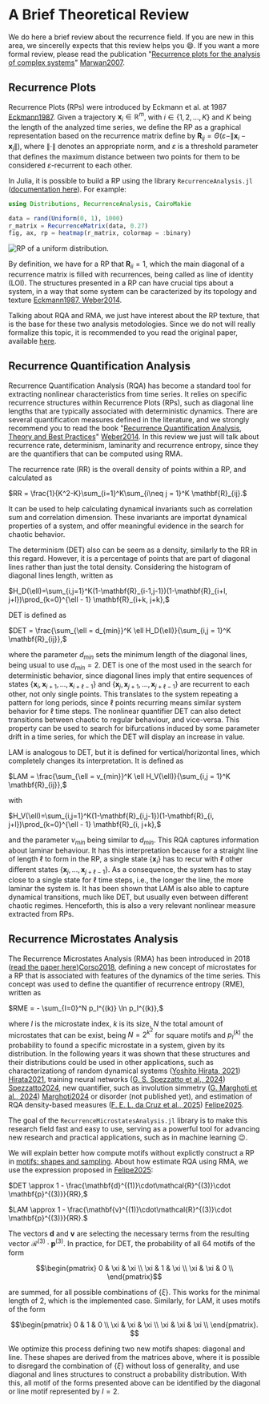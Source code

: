 #   A Brief Theoretical Review
We do here a brief review about the recurrence field. If you are new in this area, we sincerelly expects that this review helps you 😄. If you want a more formal review, please read the publication "[Recurrence plots for the analysis of complex systems](https://www.sciencedirect.com/science/article/pii/S0370157306004066)" [Marwan2007](@cite).

##  Recurrence Plots
Recurrence Plots (RPs) were introduced by Eckmann et al. at 1987 [Eckmann1987](@cite). Given a trajectory $\mathbf{x}_i \in \mathbb{R}^m$, with $i\in\{1,2,...,K\}$ and $K$ being the length of the analyzed time series, we define the RP as a graphical representation  based on the recurrence matrix define by
$\mathbf{R}_{ij} = \Theta(\varepsilon - \|\mathbf{x}_i - \mathbf{x}_j\|),$
where $\|\cdot\|$ denotes an appropriate norm, and $\varepsilon$ is a threshold parameter that defines the maximum distance between two points for them to be considered $\varepsilon$-recurrent to each other.

In Julia, it is possible to build a RP using the library `RecurrenceAnalysis.jl` ([documentation here](https://juliadynamics.github.io/RecurrenceAnalysis.jl/stable/)). For example:

```julia recurr_analysis
using Distributions, RecurrenceAnalysis, CairoMakie

data = rand(Uniform(0, 1), 1000)
r_matrix = RecurrenceMatrix(data, 0.27)
fig, ax, rp = heatmap(r_matrix, colormap = :binary)
```

![RP of a uniform distribution.](assets/figure_7.png)

By definition, we have for a RP that $\mathbf{R}_{ii} = 1$, which the main diagonal of a recurrence matrix is filled with recurrences, being called as line of identity (LOI). The structures presented in a RP can have crucial tips about a system, in a way that some system can be caracterized by its topology and texture [Eckmann1987, Weber2014](@cite).

Talking about RQA and RMA, we just have interest about the RP texture, that is the base for these two analysis metodologies. Since we do not will really formalize this topic, it is recommended to you read the original paper, available [here](https://www.ihes.fr/~ruelle/PUBLICATIONS/%5B92%5D.pdf).

##  Recurrence Quantification Analysis
Recurrence Quantification Analysis (RQA) has become a standard tool for extracting nonlinear characteristics from time series. It relies on specific recurrence structures within Recurrence Plots (RPs), such as diagonal line lengths that are typically associated with deterministic dynamics. There are several quantification measures defined in the literature, and we strongly recommend you to read the book "[Recurrence Quantification Analysis, Theory and Best Practices](https://link.springer.com/book/10.1007/978-3-319-07155-8)" [Weber2014](@cite). In this review we just will talk about recurrence rate, determinism, laminarity and recurrence entropy, since they are the quantifiers that can be computed using RMA.

The recurrence rate (RR) is the overall density of points within a RP, and calculated as

$RR = \frac{1}{K^2-K}\sum_{i=1}^K\sum_{i\neq j = 1}^K \mathbf{R}_{ij}.$

It can be used to help calculating dynamical invariants such as correlation sum and correlation dimension. These invariants are importat dynamical properties of a system, and offer meaningful evidence in the search for chaotic behavior.

The determinism (DET) also can be seem as a density, similarly to the RR in this regard. However, it is a percentage of points that are part of diagonal lines rather than just the total density. Considering the histogram of diagonal lines length, written as

$H_D(\ell)=\sum_{i,j=1}^K(1-\mathbf{R}_{i-1,j-1})(1-\mathbf{R}_{i+l, j+l})\prod_{k=0}^{\ell - 1} \mathbf{R}_{i+k, j+k},$

DET is defined as

$DET = \frac{\sum_{\ell = d_{min}}^K \ell H_D(\ell)}{\sum_{i,j = 1}^K \mathbf{R}_{ij}},$

where the parameter $d_{min}$ sets the minimum length of the diagonal lines, being usual to use $d_{min} = 2$. DET is one of the most used in the search for deterministic behavior, since diagonal lines imply that entire sequences of states $\{\mathbf{x}_{i}, \mathbf{x}_{i+1}, ..., \mathbf{x}_{i+\ell -1}\}$ and $\{\mathbf{x}_{j}, \mathbf{x}_{j+1}, ..., \mathbf{x}_{j+\ell -1}\}$ are recurrent to each other, not only single points. This translates to the system repeating a pattern for long periods, since $\ell$ points recurring means similar system behavior for $\ell$ time steps. The nonlinear quantifier DET can also detect transitions between chaotic to regular behaviour, and vice-versa. This property can be used to search for bifurcations induced by some parameter drift in a time series, for which the DET will display an increase in value.

LAM is analogous to DET, but it is defined for vertical/horizontal lines, which completely changes its interpretation. It is defined as

$LAM = \frac{\sum_{\ell = v_{min}}^K \ell H_V(\ell)}{\sum_{i,j = 1}^K \mathbf{R}_{ij}},$

with

$H_V(\ell)=\sum_{i,j=1}^K(1-\mathbf{R}_{i,j-1})(1-\mathbf{R}_{i, j+l})\prod_{k=0}^{\ell - 1} \mathbf{R}_{i, j+k},$

and the parameter $v_{min}$ being similar to $d_{min}$. This RQA captures information about laminar behaviour. It has this interpretation because for a straight line of length $\ell$ to form in the RP, a single state $\{\mathbf{x}_i\}$ has to recur with $\ell$ other different states $\{\mathbf{x}_j, ..., \mathbf{x}_{j+\ell-1}\}$. As a consequence, the system has to stay close to a single state for $\ell$ time steps, i.e., the longer the line, the more laminar the system is. It has been shown that LAM is also able to capture dynamical transitions, much like DET, but usually even between different chaotic regimes. Henceforth, this is also a very relevant nonlinear measure extracted from RPs.

##  Recurrence Microstates Analysis
The Recurrence Microstates Analysis (RMA) has been introduced in 2018 ([read the paper here](https://repositorio.ufrn.br/server/api/core/bitstreams/259f6871-13c0-4fc8-8425-8036045f4227/content))[Corso2018](@cite), defining a new concept of microstates for a RP that is associated with features of the dynamics of the time series. This concept was used to define the quantifier of recurrence entropy (RME), written as

$RME = - \sum_{I=0}^N p_I^{(k)} \ln p_I^{(k)},$

where $I$ is the microstate index, $k$ is its size, $N$ the total amount of microstates that can be exist, being $N = 2^{k^2}$ for square motifs and $p_I^{(k)}$ the probability to found a specific microstate in a system, given by its distribution. In the following years it was shown that these structures and their distributions could be used in other applications, such as characterizationg of random dynamical systems ([Yoshito Hirata, 2021](https://www.sciencedirect.com/science/article/pii/S1007570420303828)) [Hirata2021](@cite), training neural networks ([G. S. Spezzatto et al., 2024](https://pubs.aip.org/aip/cha/article-abstract/34/7/073140/3303854/Recurrence-microstates-for-machine-learning)) [Spezzatto2024](@cite), new quantifier, such as involution simmetry ([G. Marghoti et al., 2024](https://journals.aps.org/pre/abstract/10.1103/PhysRevE.110.024203)) [Marghoti2024](@cite) or disorder (not published yet), and estimation of RQA density-based measures ([F. E. L. da Cruz et al., 2025](https://journals.aps.org/pre/abstract/10.1103/PhysRevE.111.044212)) [Felipe2025](@cite).

The goal of the `RecurrenceMicrostatesAnalysis.jl` library is to make this research field fast and easy to use, serving as a powerful tool for advancing new research and practical applications, such as in machine learning 😉.

We will explain better how compute motifs without explictly construct a RP in [motifs: shapes and sampling](motifs.md). About how estimate RQA using RMA, we use the expression proposed in [Felipe2025](@cite):

$DET \approx 1 - \frac{\mathbf{d}^{(1)}\cdot\mathcal{R}^{(3)}\cdot \mathbf{p}^{(3)}}{RR},$

$LAM \approx 1 - \frac{\mathbf{v}^{(1)}\cdot\mathcal{R}^{(3)}\cdot \mathbf{p}^{(3)}}{RR}.$

The vectors $\mathbf{d}$ and $\mathbf{v}$ are selecting the necessary terms from the resulting vector $\mathcal{R}^{(3)}\cdot \mathbf{p}^{(3)}$. In practice, for DET, the probability of all 64 motifs of the form

```math 
\begin{pmatrix} 0 & \xi & \xi \\ \xi & 1 & \xi \\ \xi & \xi & 0 \\ \end{pmatrix}
```

are summed, for all possible combinations of $\{\xi\}$. This works for the minimal length of 2, which is the implemented case. Similarly, for LAM, it uses motifs of the form

```math 
\begin{pmatrix} 0 & 1 & 0 \\ \xi & \xi & \xi \\ \xi & \xi & \xi \\ \end{pmatrix}. 
```

We optimize this process defining two new motifs shapes: diagonal and line. These shapes are derived from the matrices above, where it is possible to disregard the combination of $\{\xi\}$ without loss of generality, and use diagonal and lines structures to construct a probability distribution. With this, all motif of the forms presented above can be identified by the diagonal or line motif represented by $I = 2$.
